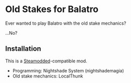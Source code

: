 # Old Stakes for Balatro
Ever wanted to play Balatro with the old stake mechanics?

...No?

## Installation
This is a [Steamodded](https://github.com/steamodded/smods)-compatible mod.

- Programming: Nightshade System (nightshademagia)
- Old stake mechanics: LocalThunk
